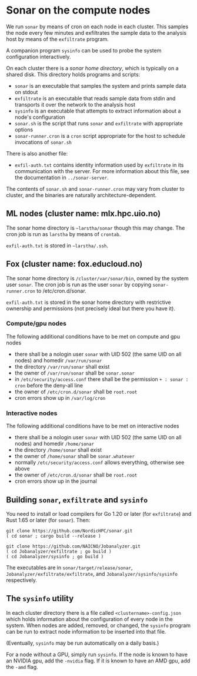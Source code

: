 # Sonar on the compute nodes

We run `sonar` by means of cron on each node in each cluster.  This samples the node every few
minutes and exfiltrates the sample data to the analysis host by means of the `exfiltrate` program.

A companion program `sysinfo` can be used to probe the system configuration interactively.

On each cluster there is a *sonar home directory*, which is typically on a shared disk.  This
directory holds programs and scripts:

* `sonar` is an executable that samples the system and prints sample data on stdout
* `exfiltrate` is an executable that reads sample data from stdin and transports it over the network to
   the analysis host
* `sysinfo` is an executable that attempts to extract information about a node's configuration
* `sonar.sh` is the script that runs `sonar` and `exfiltrate` with appropriate options
* `sonar-runner.cron` is a `cron` script appropriate for the host to schedule invocations of `sonar.sh`

There is also another file:

* `exfil-auth.txt` contains identity information used by `exfiltrate` in its communication with the
  server.  For more information about this file, see the documentation in `../sonar-server`.

The contents of `sonar.sh` and `sonar-runner.cron` may vary from cluster to cluster, and the
binaries are naturally architecture-dependent.

## ML nodes (cluster name: mlx.hpc.uio.no)

The sonar home directory is `~larstha/sonar` though this may change.  The cron job is run as
`larstha` by means of `crontab`.

`exfil-auth.txt` is stored in `~larstha/.ssh`.


## Fox (cluster name: fox.educloud.no)

The sonar home directory is `/cluster/var/sonar/bin`, owned by the system user `sonar`.  The cron
job is run as the user `sonar` by copying `sonar-runner.cron` to /etc/cron.d/sonar.

`exfil-auth.txt` is stored in the sonar home directory with restrictive ownership and permissions
(not precisely ideal but there you have it).

### Compute/gpu nodes

The following additional conditions have to be met on compute and gpu nodes

* there shall be a nologin user `sonar` with UID 502 (the same UID on all nodes) and homedir `/var/run/sonar`
* the directory `/var/run/sonar` shall exist
* the owner of `/var/run/sonar` shall be `sonar.sonar`
* in `/etc/security/access.conf` there shall be the permission `+ : sonar : cron` before the deny-all line
* the owner of `/etc/cron.d/sonar` shall be `root.root`
* cron errors show up in `/var/log/cron`

### Interactive nodes

The following additional conditions have to be met on interactive nodes

* there shall be a nologin user `sonar` with UID 502 (the same UID on all nodes) and homedir `/home/sonar`
* the directory `/home/sonar` shall exist
* the owner of `/home/sonar` shall be `sonar.whatever`
* normally `/etc/security/access.conf` allows everything, otherwise see above
* the owner of `/etc/cron.d/sonar` shall be `root.root`
* cron errors show up in the journal

## Building `sonar`, `exfiltrate` and `sysinfo`

You need to install or load compilers for Go 1.20 or later (for `exfiltrate`) and Rust 1.65 or later
(for `sonar`).  Then:

```
git clone https://github.com/NordicHPC/sonar.git
( cd sonar ; cargo build --release )

git clone https://github.com/NAICNO/Jobanalyzer.git
( cd Jobanalyzer/exfiltrate ; go build )
( cd Jobanalyzer/sysinfo ; go build )
```

The executables are in `sonar/target/release/sonar`, `Jobanalyzer/exfiltrate/exfiltrate`, and
`Jobanalyzer/sysinfo/sysinfo` respectively.


## The `sysinfo` utility

In each cluster directory there is a file called `<clustername>-config.json` which holds information
about the configuration of every node in the system.  When nodes are added, removed, or changed, the
`sysinfo` program can be run to extract node information to be inserted into that file.

(Eventually, `sysinfo` may be run automatically on a daily basis.)

For a node without a GPU, simply run `sysinfo`.  If the node is known to have an NVIDIA gpu,
add the `-nvidia` flag.  If it is known to have an AMD gpu, add the `-amd` flag.
